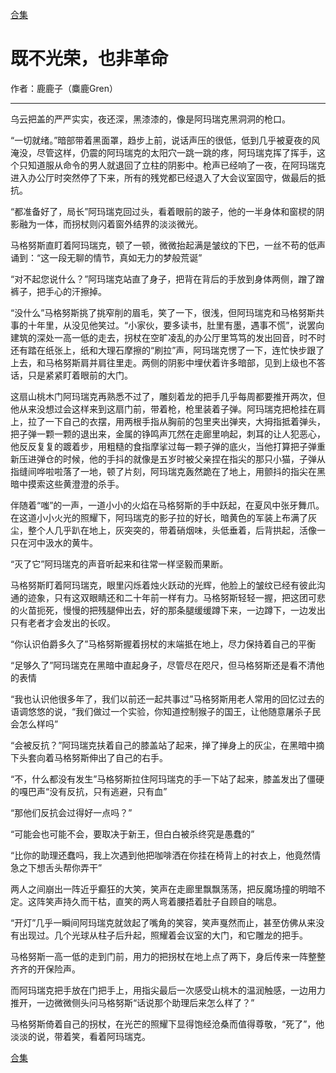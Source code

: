 [合集](../同人目录.md)

# 既不光荣，也非革命

作者：鹿鹿子（麋鹿Gren）

---------

乌云把盖的严严实实，夜还深，黑漆漆的，像是阿玛瑞克黑洞洞的枪口。

“一切就绪。”暗部带着黑面罩，趋步上前，说话声压的很低，低到几乎被夏夜的风淹没，尽管这样，仍震的阿玛瑞克的太阳穴一跳一跳的疼，阿玛瑞克挥了挥手，这个只知道服从命令的男人就退回了立柱的阴影中。枪声已经响了一夜，在阿玛瑞克进入办公厅时突然停了下来，所有的残党都已经退入了大会议室固守，做最后的抵抗。

“都准备好了，局长”阿玛瑞克回过头，看着眼前的跛子，他的一半身体和窗棂的阴影融为一体，而拐杖则闪着窗外结界的淡淡微光。

马格努斯直盯着阿玛瑞克，顿了一顿，微微抬起满是皱纹的下巴，一丝不苟的低声诵到：“这一段无聊的情节，真如无力的梦般荒诞”

“对不起您说什么？”阿玛瑞克站直了身子，把背在背后的手放到身体两侧，蹭了蹭裤子，把手心的汗擦掉。

“没什么”马格努斯挑了挑窄削的眉毛，笑了一下，很浅，但阿玛瑞克和马格努斯共事的十年里，从没见他笑过。“小家伙，要多读书，肚里有墨，遇事不慌”，说罢向建筑的深处一高一低的走去，拐杖在空旷凌乱的办公厅里笃笃的发出回音，时不时还有踏在纸张上，纸和大理石摩擦的“刷拉”声，阿玛瑞克愣了一下，连忙快步跟了上去，和马格努斯肩并肩往里走。两侧的阴影中埋伏着许多暗部，见到上级也不答话，只是紧紧盯着眼前的大门。

这扇山桃木门阿玛瑞克再熟悉不过了，雕刻着龙的把手几乎每周都要推开两次，但他从来没想过会这样来到这扇门前，带着枪，枪里装着子弹。阿玛瑞克把枪挂在肩上，拉了一下自己的衣摆，用两根手指从胸前的包里夹出弹夹，大拇指抵着弹头，把子弹一颗一颗的退出来，金属的铮鸣声兀然在走廊里响起，刺耳的让人犯恶心，他反反复复的踱着步，用粗糙的食指摩挲过每一颗子弹的底火，当他打算把子弹重新压进弹仓的时候，他的手抖的就像是五岁时被父亲捏在指尖的那只小猫，子弹从指缝间哗啦啦落了一地，顿了片刻，阿玛瑞克轰然跪在了地上，用颤抖的指尖在黑暗中摸索这些黄澄澄的杀手。

伴随着“嗤”的一声，一道小小的火焰在马格努斯的手中跃起，在夏风中张牙舞爪。在这道小小火光的照耀下，阿玛瑞克的影子拉的好长，暗黄色的军装上布满了灰尘，整个人几乎趴在地上，灰突突的，带着硝烟味，头低垂着，后背拱起，活像一只在河中汲水的黄牛。

“灭了它”阿玛瑞克的声音听起来和往常一样坚毅而果断。

马格努斯盯着阿玛瑞克，眼里闪烁着烛火跃动的光辉，他脸上的皱纹已经有彼此沟通的迹象，只有这双眼睛还和二十年前一样有力。马格努斯轻轻一握，把这团可悲的火苗扼死，慢慢的把残腿伸出去，好的那条腿缓缓蹲下来，一边蹲下，一边发出只有老者才会发出的长叹。

“你认识伯爵多久了”马格努斯握着拐杖的末端抵在地上，尽力保持着自己的平衡

“足够久了”阿玛瑞克在黑暗中直起身子，尽管尽在咫尺，但马格努斯还是看不清他的表情

“我也认识他很多年了，我们以前还一起共事过”马格努斯用老人常用的回忆过去的语调悠悠的说，“我们做过一个实验，你知道控制猴子的国王，让他随意屠杀子民会怎么样吗”

“会被反抗？”阿玛瑞克扶着自己的膝盖站了起来，掸了掸身上的灰尘，在黑暗中摘下头套向着马格努斯伸出了自己的右手。

“不，什么都没有发生”马格努斯拉住阿玛瑞克的手一下站了起来，膝盖发出了僵硬的嘎巴声“没有反抗，只有逃避，只有血”

“那他们反抗会过得好一点吗？”

“可能会也可能不会，要取决于新王，但白白被杀终究是愚蠢的”

“比你的助理还蠢吗，我上次遇到他把咖啡洒在你挂在椅背上的衬衣上，他竟然情急之下想舌头帮你弄干”

两人之间崩出一阵近乎癫狂的大笑，笑声在走廊里飘飘荡荡，把反魔场撞的明暗不定。这阵笑声持久而干枯，直笑的两人弯着腰捂着肚子自顾自的喘息。

“开灯”几乎一瞬间阿玛瑞克就敛起了嘴角的笑容，笑声戛然而止，甚至仿佛从来没有出现过。几个光球从柱子后升起，照耀着会议室的大门，和它雕龙的把手。

马格努斯一高一低的走到门前，用力的把拐杖在地上点了两下，身后传来一阵整整齐齐的开保险声。

而阿玛瑞克把手放在门把手上，用指尖最后一次感受山桃木的温润触感，一边用力推开，一边微微侧头问马格努斯“话说那个助理后来怎么样了？”

马格努斯倚着自己的拐杖，在光芒的照耀下显得饱经沧桑而值得尊敬，“死了”，他淡淡的说，带着笑，看着阿玛瑞克。


[合集](../同人目录.md)
